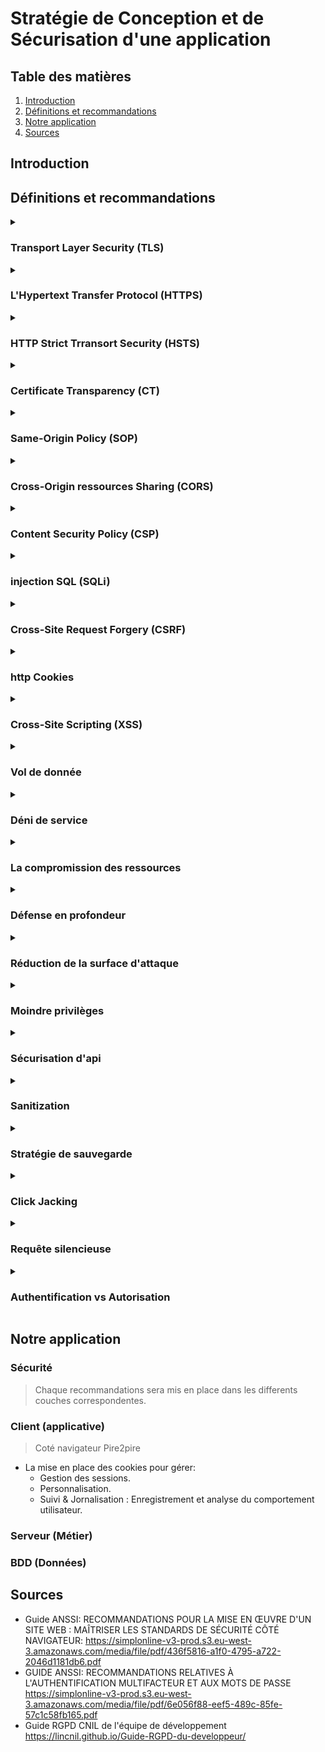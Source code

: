 # Stratégie de Conception et de Sécurisation d'une application

## Table des matières
 1. [Introduction](#introduction)
 2. [Définitions et recommandations](#définitions-et-recommandations)
 3. [Notre application](#notre-application)
 4. [Sources](#sources)
## Introduction
<!-- Notre introduction en anglais -->



## Définitions et recommandations

<!-- Liste des termes avec définition, recommandations, exemples, couche ntier -->

<!--  Voici un Model

<details>
  <summary>

  ### I'am the HEADER
  
  </summary>

  #### Définition
  - First line.
    - Sub-First line.
  - Second line
  
  #### Recommandations
  - R1 - title of recommandation
    - Content
  - R2
    - Content

</details>

 -->
<details>
  <summary>

  ### Transport Layer Security (TLS)

  </summary>

  #### Définition
  - Transport Layer Security anciennement appelé Secure Socket Layer (SSL) est un protocole cryptographique conçu pour fournir une communications sécurisé sur un réseau informatique.
  - TLS permet de garantir 3 propriété de sécurité, 
    - `Confidentialité` : Personne d'autre ne peut lire la communication parce que elle est chiffré.
    - `Authenticité` : L'identité des participants à la communication peut être vérifier.
    - `intégrité` : Les messages de la communication ne peuvent pas être modifiées en route par un adversaire.
  #### Recommandations
  - R1 - Recommandations de sécurité relatives à TLS: 
    - Il est nécessaire de mettre en œuvre les Recommandations de sécurité relatives à TLS
    pour tout site même si celui-ci ne traite pas d’informations sensibles.
</details>

<details>
  <summary>

  ### L'Hypertext Transfer Protocol (HTTPS) 
  
  </summary>

  #### Définition
  - C'est un protocole de communication client-serveur pout accéder à des ressources sur un serveur web.
  - La mise en place de HTTPS sur un site ou une application web est une garantie de sécurité qui
    repose sur TLS pour assurer la confidentialité, l'authenticité et l’intégrité des informations échangées, ainsi que
    l’authenticité du serveur contacté.
  - les requêtes HTTP contient : une méthode, un cible et la version du protocole, contient également un en-tête.

  
  #### Recommandations
  - R2 - Mettre en œuvre HSTS
    - Il est nécessaire de mettre en œuvre `HSTS` afin de limiter les risques d’attaque de
    type **Man-In-The-Middle** dus à des accès non sécurisés générés par les utilisateurs ou
    par un attaquant.
  - R3 - Surveiller les CT logs
    - Il est recommandé que l’hébergeur ou le responsable d’un site web mette en œuvre
    un processus de surveillance des Certificate Transparency logs afin de détecter et révoquer les certificats illégitimes qui correspondent à des domaines sous son contrôle.

</details>


<details>
  <summary>

  ### HTTP Strict Trransort Security (HSTS)
  
  </summary>

  #### Définition
  - indique au navigateur d’utiliser automatiquement HTTPS pour tous les accès au site web.
  - HSTS permet à un site Web d'informer le navigateur qu'il ne doit jamais charger le site à l'aide de HTTP et qu'il doit automatiquement convertir toutes les tentatives d'accès au site à l'aide de HTTP en requêtes HTTPS.
  - Demander au navigateur d’utiliser exclusivement HTTPS pour se connecter au site
    visité et à ses sous-domaines, pour une durée d’un an : 
    ``` Strict−Transport−Securit : max−age =31536000 ; includeSubDomains ; ```
  - PS: HTTPS securise seulement l'echange d'informations il agit uniquement pendant l'échange
  
  #### Recommandations
  - R2 - Mettre en œuvre HSTS
    - Il est nécessaire de mettre en œuvre `HSTS` afin de limiter les risques d’attaque de
    type **Man-In-The-Middle** dus à des accès non sécurisés générés par les utilisateurs ou
    par un attaquant.
  - *Attention*
    - Attention, la pérennité de l’accès en HTTPS est un prérequis indispensable à HSTS, qui rendra l’accès en clair impossible

</details>
 
 
<details>
  <summary>

  ### Certificate Transparency (CT)
  
  </summary>

  #### Définition
  - L'autorité de certification c'est un eco-systeme qui vise à faciliter la détection de certificats frauduleux ou invalides.
  
  #### Recommandations
  - R3 - Surveiller les CT logs
    - Il est recommandé que l’hébergeur ou le responsable d’un site web mette en œuvre
    un processus de surveillance des *Certificate Transparency* logs afin de détecter et révoquer les certificats illégitimes qui correspondent à des domaines sous son contrôle.


</details>

<details>
  <summary>

  ### Same-Origin Policy (SOP)
  
  </summary>

  #### Définition
  - c'est un protocole qui restrient dans la communications lorsque ils ont des origine differents.
  - *SOP* est l'une des protections les plus importantes du navigateur.
  - Elle sert à vérifier que les contenus chargés sur la page proviennent du même domaine que celle-ci.
  - Toutes les données doivent provenir de la même source, c'est-à-dire du même serveur. 
  
</details>

<details>
  <summary>

  ### Cross-Origin ressources Sharing (CORS)
  
  </summary>

  #### Définition
  - le Cross-Origin Resource Sharing il est en réalité strictement interdit : quiconque appelle un site Web ne doit pas charger d’autres données venant de serveurs externes ! Mais il peut y avoir des exceptions. Si les deux exploitants du site s’entendent sur une coopération, rien ne s’oppose à un accord. Le Cross-Origin Resource Sharing (CORS) régit cette coopération, il est donc important de n'utiliser CORS que dans certains cas particuliers, et de le configurer de manière aussi restrictive que possible.
  - Accepter de partager les ressources entre un ou plusieur origine.
```js
    // hôte A
    /OPTIONS
    Origin: 'http://example.com'
    Access-Control-Request-Method: DELETE
```
```js
    // hôte B
    Access-Control-Allow-Origin: 'http://example.com'
    Access-Control-Allow-Methods: PUT, POST, DELETE
```
![This operation performs a simple exchange between the client and the server, using CORS headers to handle the privileges:](images/simple-req.png)

  #### Recommandations
  - R39 - Mettre en œuvre un preflight lors des appels COR
    - Si les données transmises par un appel CORS présentent un caractère sensible, il est
    recommandé qu’un preflight soit prévu côté serveur et forcé côté client afin de limiter le risque de fuite d’informations. Un preflight peut être forcé par la présence, à vérifier, d’un en-tête non standard dans chaque requête CORS
  - R40 - Vérifier la valeur de l'Origin lors de la réception d'une requête CORS
    - L’en-tête Origin, dont la falsification est empêchée par le navigateur, doit être contrôlé par l’application avec une liste d’Origins autorisées pour réduire le risque CSRF via CORS.
  - R41 - Cloisonner les services web au moyen de noms de domaines distincts
    - Lors de la mise en place de plusieurs WebServices indépendants, il est recommandé de dédier un domaine à chacun d’entre eux.
  - R42 - Éviter l'usage de bibliothèques publiques effectuant des appels CORS
    - Une bibliothèque JavaScript dont le code est obscurci afin de bloquer son analyse,
    mais effectuant des appels CORS ne doit pas être incluse dans les ressources d’une application web.
  - R42- -Isoler l'utilisation de bibliothèques publiques effectuant des appels CORS.
    - A défaut de pouvoir contrôler le code JavaScript d’une bibliothèque effectuant un
    appel CORS, celle-ci doit être isolée du reste de l’application via un Web Worker ou, à défaut, une iframe.
  - R43 - Anonymiser le chargement des ressources en cross-origin
    - Dans le but de limiter l’exposition des authentifiants et pour préserver la confidentialité des utilisateurs, il est recommandé de positionner l’attribut crossorigin à anonymous pour les ressources dont la récupération ne nécessite pas d’authentificaion.
  - R44 - Préférer l'utilisation de l'API Fetch à XMLHttpRequest
    - Dans la mesure du possible, l’utilisation de l’API Fetch est recommandée par rapport à XMLHttpRequest


</details>


<details>
  <summary>

  ### Content Security Policy (CSP)
  
  </summary>

  #### Définition
  - permet de définir une stratégie de contrôle des accès aux ressources atteignables d’un site web donné par l’application de restrictions sous forme de liste d’autorisations (aussi appelée liste blanche).
  - Le principal avantage de définir une Content Security Policy (CSP) est de détecter et d’atténuer les attaques XSS.
  - Elle utilise des méta-éléments ou des en-têtes pour donner le feu vert ou bloquer le contenu chargé sur votre site web.
  - Pour activer CSP, vous devez configurer vos serveurs web afin d'ajouter un en-tête (header) HTTP Content-Security-Policy aux réponses. 
```js
  // Une autre possibilité consiste à utiliser l'élément HTML <meta> pour configurer la règle,
  <meta
    http-equiv="Content-Security-Policy"
    content="default-src 'self'; img-src https://*; child-src 'none';" />
``` 
 #### Recommandations
  - R5 - Dissocier clairement la composition des pages web
    - Il est recommandé de dissocier clairement les données (JSON), la structure (HTML),
      le style (CSS) et la logique (JavaScript) d’une page web afin de réduire le risque
      d’occurrence de vulnérabilités XSS.
  - R6 - Expliciter la nature d'une ressource avec l'en-tête Content-Type
    - L’application de la recommandation R5 permet aussi de spécifier de manière explicite
      la nature d’un contenu et donc le contexte dans lequel le navigateur peut l’utiliser.
      Spécifier un Content-Type approprié contribue à réduire le risque qu’une ressource
      soit interprétée de manière inattendue et exploitée par un attaquant.
  - R13 - Restreindre les contenus aux ressources fiables
    - Il est recommandé de mettre en œuvre CSP afin de présenter aux navigateurs une
    liste des sites reconnus comme présentant des ressources fiables et ainsi contribuer
    au principe de moindre privilège en réduisant le risque potentiel de vulnérabilité XSS.
  - R14 - Mettre en œuvre CSP par en-tête HTTP
    - Il est recommandé de privilégier la mise en œuvre de CSP par l’utilisation de l’en-tête
    HTTP Content-Security-Policy.
  - R14- - Mettre en œuvre CSP par balise meta dans les pages HTML
    - Si cela n’est pas possible via en-tête, ou dans des cas particuliers d’affermissement
    d’une stratégie, il est recommandé de mettre en œuvre CSP dans les pages HTML par l’utilisation de la balise HTML <meta>.
  - R15 - Interdire des contenus inline 
    - Les contraintes CSP ne doivent pas présenter les mots-clés suivants : data:, 'unsafe-eval' ou 'unsafe-inline'.
  - R16 - Définir la directive default-src
    - Lors de l’élaboration d’une CSP, il est recommandé de veiller à ce qu’elle contienne
    au moins la directive default-src, et que celle-ci ne soit pas simplement positionnée à « * ».


</details>

<details>
  <summary>

  ### injection SQL (SQLi)
  
  </summary>

  #### Définition
  - L'injection SQL tire parti des applications web qui ne parviennent pas à valider les entrées utilisateur. Les pirates peuvent transmettre des commandes SQL via l'application web de manière malveillante pour exécution par une base de données principale.
  - L'injection SQL peut obtenir un accès non autorisé à une base de données ou récupérer des informations directement à partir de la base de données. De nombreuses violations de données sont dues à l'injection SQL.
```sql
-- Les pirates utilisent une simple chaîne appelée chaîne magique, par exemple : 
-- Nom d'utilisateur : administrateur
-- Password: anything 'or'1'='1
-- Après avoir cliqué sur le bouton de connexion, la requête SQL fonctionnera comme suit :
"SELECT Count(*) FROM Users WHERE Username=' admin ' AND Password=' anything 'or'1'='1 ' ";
```

</details>
<details>
  <summary>

  ### Cross-Site Request Forgery (CSRF) 
  
  </summary>

  #### Définition
  - Est une classe d’attaques qui force un utilisateur à exécuter, à son insu, des actions privilégiées sur une application tierce sur laquelle il est authentifié. Ce type d’attaques a lieu lors de la navigation sur un site piégé qui émet des requêtes
  vers un site de confiance, mais vulnérable au CSRF (un mécanisme d’authentification faible qui repose uniquement sur les cookies pour gérer les sessions des utilisateurs).
  - pour se protéger des attaques cross-site request forgery : La méthode recommandée et la plus largement adoptée pour lutter contre les attaques cross-site request forgery consiste à utiliser un token anti-CSRF, ou token de synchronisation qui sera géneré aléatoirement en session par le serveur.

  
  #### Recommandations
  - R7 - Vérifier l'échappement des contenus inclus
    - Les données externes employées dans quelque partie que ce soit de la réponse envoyée au navigateur doivent avoir fait l’objet d’un « échappement » adapté au contexte d’interprétation.
  - R8 - Vérifier la conformité des données issues de sources externes
    - Il est recommandé de vérifier, chaque fois que c’est possible, que les données ont
      bien la forme attendue. Lorsque cela est possible, une approche par liste d’autorisations est recommandée : par exemple une donnée censée être numérique ne doit
      être composée que de chiffres.

</details>

<details>
  <summary>

  ### http Cookies
  
  </summary>

  #### Définition
  - Un cookie HTTP (cookie web, cookie de navigateur) est un petit ensemble de données qu'un serveur envoie au navigateur web de l'utilisateur. Le navigateur peut alors le stocker localement, puis le renvoyer à la prochaine requête vers le même serveur. Typiquement, cette méthode est utilisée par le serveur pour déterminer si deux requêtes proviennent du même navigateur.
  - Les cookies sont utilisés pour 3 raisons principales :
    - Gestion des sessions : Logins, panier d'achat, score d'un jeu, ou tout autre chose dont le serveur doit se souvenir.
    - Personnalisation : Préférences utilisateur, thèmes, et autres paramètres.
    - Suivi : Enregistrement et analyse du comportement utilisateur.
  - Les entêtes Set-Cookie et Cookie
```js
  // L'entête de réponse HTTP Set-Cookie envoie un cookie depuis le serveur vers le navigateur.
  // cookie simple est défini comme ceci:
  Set-Cookie: <nom-du-cookie>=<valeur-du-cookie>
```
  #### Recommandations
  - R26 - Ne pas stocker d'informations sensibles dans les cookies
    - Dans le cadre de la défense en profondeur et à l’exception des jetons de session, il
    est recommandé de ne pas stocker des informations sensibles dans les cookies. Leur
    utilisation n’est souhaitable que pour le stockage temporaire d’informations de faible volume, pour lesquelles la perte ou la divulgation sera sans conséquence.
  - R27 - Cloisonner les sessions au moyen de noms de domaine distincts
    - Afin d’éviter qu’un cookie ne soit envoyé par correspondance involontaire sur l’attribut Domain avec le domaine ou sous-domaine en question, il est recommandé de répartir les périmètres de responsabilité d’une application web sur des domaines différents.
  - R28 - Définir le path d'un cookie
    - Il est recommandé de restreindre la portée des cookies en suivant le principe de
moindre privilège. Le path de chaque cookie doit être ajusté au découpage hiérarchique du site web et à la sensibilité du cookie.
  - R29 - Maîtriser l'accès aux cookies en JavaScript
    - Dès lors qu’un cookie n’a d’usage que pour le serveur d’applications ou n’a pas la
nécessité d’être traité par un code exécuté sur le navigateur, l’attribut HttpOnly doit être utilisé afin de limiter le risque de vol par un code JavaScript.
  - R30 - Proscrire l'accès en JavaScript à un cookie de session
    - Pour un cookie de session, il est nécessaire de positionner l’attribut HttpOnly.
  - R31 - Limiter le transit des cookies aux flux sécurisés
    - Dès lors que des cookies sont nécessaires et que le site ou l’application n’est accessible qu’en HTTPS, le flag Secure doit être utilisé.
  - R32 -  Définir une stratégie stricte d'envoi des cookies en cross-site.
    - Dès qu’un cookie n’a pas de raison d’être émis lors de la navigation depuis un site
    web extérieur, définir l’attribut SameSite à Strict. Dans le cas contraire, utiliser la valeur Lax si le cookie n’autorise pas d’action privilégiée via la méthode HTTP GET.
  - R33 -  Définir une stratégie stricte d'envoi des cookies de session en cross-site
    - Pour un cookie de session, l’attribut SameSite doit être défini et ne doit pas être positionné à None.


</details>

<details>
  <summary>

  ### Cross-Site Scripting (XSS)
  
  </summary>

  #### Définition
  - Il s'agit d'une attaque de site Web courante qui est capable d'affecter le site Web ainsi que les utilisateurs du site Web. Les attaquants utilisent couramment JavaScript pour écrire du code malveillant dans XSS. Le code peut voler les détails des cookies de l'utilisateur , modifier les paramètres de l'utilisateur, afficher divers téléchargements de logiciels malveillants et bien d'autres.
  - Comment puis-je empêcher XSS en PHP ? Filtrez vos entrées avec une liste blanche de caractères autorisés et utilisez des indications de type ou un casting de type. Échappez vos sorties avec des **htmlentities** et  **ENT_QUOTES**  pour les contextes HTML, ou des échappements JavaScript Unicode pour les contextes JavaScript.
  #### Recommandations
  - R4 - Utiliser l'API DOM à bon escient
    - Toute intervention sur le contenu client doit être réalisée via l’API DOM. Il est recommandé de ne pas utiliser, ou à défaut de contrôler l’usage de méthodes et propriétés
    qui effectuent des substitutions ou modifications de contenu dans un contexte à
    même d’altérer le comportement de l’application web.
  - R5 - Dissocier clairement la composition des pages web
    - Il est recommandé de dissocier clairement les données (JSON), la structure (HTML),
le style (CSS) et la logique (JavaScript) d’une page web afin de réduire le risque
d’occurrence de vulnérabilités XSS.

 #### Recommandations
  - R9 - Proscrire l'usage de la fonction eval()
    - La fonction eval est dédiée à la transformation de chaîne de caractères en code
    JavaScript. L’usage de cette fonction doit être proscrit
  - R10 - Proscrire l'usage de constructions basées sur l'évaluation de code
    - Interdire l’usage des constructions JavaScript dont l’interprétation des paramètres
  peut aboutir sur de l’exécution de code arbitraire. Des exemples de telles constructions sont setInterval et setTimeout avec une chaîne de caractères en paramètre,
  le constructeur Function('code'), ou encore la méthode .constructor('code')
  du prototype d’une fonction.
  - R11 - Contrôler l'intégrité des contenus internes
    - Il est recommandé de mettre en œuvre SRI pour les ressources JavaScript et CSS internes.
  - R12 - Contrôler l'intégrité des contenus tiers
    - Dans le cas d’un site en HTTPS, il est recommandé de mettre en œuvre systématiquement le contrôle de l’intégrité des ressources via SRI afin de réduire le risque de vulnérabilité XSS, en particulier pour les contenus issus d’un CDN.

</details>

<details>
  <summary>

  ### Vol de donnée

  </summary>

#### Définition

- Attaque qui va provoquer la fuite des données tel que les identifiants, mots de passes, informations personnels et très sensibles.
- Nuit à la confidentialité des données fuités de l'auteur qui peuvent circuler librement sur le web.
- Le plus souvent utilisé pour des objectifs lucratifs, en vendant les données sur le Darkweb (Le web profond).
- Données achetés pour usurper les identités, voler de l'argent, ou les utiliser à d'autres fins malveillantes.

</details>

<details>
  <summary>

  ### Déni de service

  </summary>

#### Définition

- Attaque visant à rendre un service indisponible aux clients.
- Peut provoquer un ralentissement, voir même un arrêt complet du service.
- Nuit à la disponibilité du système et à l'image de l'entreprise ainsi qu'aux investissements financiers.

</details>

<details>
  <summary>
  
  ### La compromission des ressources
 
  </summary>

  #### Définition

  - Attaque qui vise à s'introduire dans un système, pour en modifier son contenu, introduire du code malveillant, remplacer des contenus et informations légitimes par le contenu choisi par l'attaquant (harcèlement, dénigrer, message politique).
  - nuit à l'intégrité du service et de leur propriétaire et peut également nuire aux utilisateurs.

 </details>

 <details>
  <summary>

  ### Défense en profondeur

 </summary>

  #### Définition

  - Consiste à mettre en oeuvre différentes mesures de protections de façon indépendantes pour chaque menace qui pourrais survenir
  - Il faut éviter de concentrer toutes les mesures de sécurité sur un seul point (un point d'entrée par exemple) et de laisser de coté les fonctions internes
  - Il faut privilégier des systèmes avec des unités distincts, de sorte que chacune de ces unités soient protégés et participent à la protection globale du système. 
  - Il existe différents types de défense en profondeur tel que:
    - Des logiciels anti virus
    - Des analyses de risque effectués fréquemment pour vérifier l'intégrité des données
    - des pare feu avec des règles de filtrage pour limiter les requêtes effectués

  #### Recommandations

- Cela concerne toutes les recommandations ensemble qui permette de créer une défense en profondeur de façon fiable sur chaque partie des composants

 </details>

 <details>
  <summary>
  
  ### Réduction de la surface d'attaque

 </summary>

  #### Définition

  - Consiste à ne pas exposer les services ou tout autre point d'entrée et surtout si ne sont pas indispensables.
  - Il faut limiter au maximum la présence de fonctions et composants du service qui ne seront pas strictement nécessaire pour le bon fonctionnement du système.
  - Limiter l'exposition, que ce soit logicielle ou réseau, du début à la fin (de la conception au déploiement)
  - Il existe plusieurs méthode pour cela tel que:
    - Le filtrage du port TCP qui est nécessaire pour l'administration de la base de donnée
    - La désactivation des systèmes qui ne seraient pas nécessaire dans la configuration par défaut
    - Exclure des composants ou des modules qui seront inutiles et qui risqueraient d'avoir des failles exploitable par des hackers. 

 </details>

 <details>
  <summary>
  
  ### Moindre privilèges

 </summary>

  #### Définition

  - Processus visant à ne donner strictement que des droits nécessaire aux utilisateurs et acteurs dans le système
  - Réduire le nombre de permission à un strict minimum nécessaire au bon fonctionnement de son rôle sans altérer ou bloquer ses fonctions principales.
  - Permettra de limiter le risque de compromission des composants et ainsi éviter le risque de destruction des données, de leur vol ou de leur altération.
  - Pour effectuer cela nous pouvons effectuer plusieurs taches tel que:
    - Limiter les permission de nos utilisateurs de l'application sur le système de fichier
    - Limiter les permissions de nos API afin d'empêcher n'importe quel service web ou navigateur à y accéder
    - Ne pas hésiter à utiliser RBAC afin de créer des rôles selon les besoins et selon le nombre de besoin d'accès aux diverses données et aux différentes permissions par rôles

  #### Recommandations
 </details>

<details>
  <summary>
  
  ### Sécurisation d'api

 </summary>

  #### Définition

  - Beaucoup d'entreprises utilisent des API pour connecter entre eux leurs différents services et ainsi communiquer des données plus ou moins sensibles.
  - Les fuites de données qui sont les plus importantes sont en général causés par des API avec des failles vulnérables et exploitables. (**Données médicales, données personnels, données financières**)
  - La stratégie de protection va dépendre du type de données que l'ont transfert.
  - Afin de sécuriser nos API il existe diverses manières de le faire tel que:
    - Utiliser un chiffrement à l'aide du protocole TLS
    - Utiliser des systèmes de signatures (à l'aide de clés de chiffrement) pour être sur que seul les utilisateurs autorisés puissent lire ces données.
    - Faire une analyse de risque et se renseigner sur les applications tierces que l'ont utilise et que l'ont ne maîtrise pas.
    - Identifier toutes les vulnérabilités de notre système et utiliser des solutions étudiés pour fixer ces failles comme par exemple maintenir à jour les différents composants et paquets utilisés, utiliser des outils d'analyse pour détecter des problèmes éventuels (**fuite de données, vulnérabilité d'un composant**)
    
  #### Recommandations

- R1 - Recommandations de sécurité relatives à TLS:
  - Il est nécessaire de mettre en œuvre les Recommandations de sécurité relatives à TLS pour tout site même si celui-ci ne traite pas d’informations sensibles.
- R2 - Mettre en œuvre HSTS
  - Il est nécessaire de mettre en œuvre HSTS afin de limiter les risques d’attaque de type Man-In-The-Middle dus à des accès non sécurisés générés par les utilisateurs ou par un attaquant.

 </details>

<details>
  <summary>

  ### Sanitization

 </summary>

  #### Définition

  - Méthode pour "désinfecter" des donnés reçus afin de s'assurer qu'il ne s'agit pas de données malveillantes et prévenir de toute tentative d'attaque (**injection SQL**)
  - Il est portant de les désinfecter **avant** de les manipuler dans nos script.
  - La plupart des point d'entrés de ce type d'attaque se trouve dans les formulaires, que ce soit des formulaires de contact, ou des formulaire d'inscription et de connexion
  - Les attaques sur ce genre de formulaires peuvent également être:
    - des tentatives d'inclusion de fichiers malveillants
    - des injections de code (javascript par exemple)
    - Le [clickjacking](#click-jacking) 

  #### Recommandations

 </details> 

 <details>
  <summary>
  
  ### Stratégie de sauvegarde

 </summary>

  #### Définition

  - Plan qui consiste à garantir que les données qui sont essentielles à l'entreprise soient sauvegardés et prêtes à être restaurées lors d'une perte de données. 
  - Il faut minimiser les temps d'arrêt de l'entreprise ou du service autant que possible.
  - La continuité commerciale repose sur cette stratégie de sauvegarde et sur la reprise d'activités après incident
  - Pour mettre en place cette stratégie, nous pouvoir utiliser la stratégie 3 2 1 qui implique:
    - Avoir au moins 3 copie des données dans des endroits différents
    - Avoir 2 copie sur des supports différents
    - Avoir 1 copie hors site.
  Pour mettre en place la stratégie 3 2 1 il faut suivre plusieurs étapes:
    - Déterminer l'importance et la disponibilités de chaque données (s'assurer des données cruciales pour l'entreprise et du délai d'attente pour lesquels on veux récupérer les données perdus en fonction du coût et des ressources qui auront étés utilisés au déploiement et a la maintenance de celui-ci)
    - Décider de la fréquence et de la régulation des sauvegardes (cela peut être différentes fréquences selon le type de données ou selon le type de sauvegarde), et bien utiliser des systèmes de sauvegarde versionnés afin de ne pas se retrouver avec une sauvegarde corrompu sans pouvoir revenir à une sauvegarde plus ancienne.
    - Réfléchir au système de déploiement qui sera mis en oeuvre et à la façon dont les sauvegardes seront effectués (manuelles ou automatique avec un outil)
    - Bien tester le processus de restauration à l'aide de simulations qui vont reproduire ce qui pourrais se passer en cas de perte des données et ainsi s'assurer que le système de sauvegarde ne mettrais pas en évidence des éventuels problèmes que l'ont aurais pu négliger ou ignorer auparavant 

  #### Recommandations
 </details>

 <details>
  <summary>

  ### Click Jacking

 </summary>

  #### Définition

  - Type d'attaque qui consiste en une fausse page web qui inciterai un utilisateur légitime à cliquer sur un lien ou un contenu qui pourrais paraître lui aussi légitime mais qui est en réalité une action qui est effectuée sans son consentement sur d'autres sites 
  - Utilisés beaucoup avec des iframes invisibles qui vont pointer vers des sites auquel il aurais potentiellement des droits ou une session ouverte.
  - Pour protéger de ce type d'attaque on peux utiliser plusieurs protection tel que:
    - Le [Content Security Policy (CSP)](#cont)

  #### Recommandations

- R17 - Utiliser CSP contre le clickjacking 
  - Il est recommandé de mettre en place une protection contre le détournement de clic en définissant l’attribut CSP frame-ancestors à une liste d’autorisations minimale.

 </details>

<details>
  <summary>
  
  ### Requête silencieuse

 </summary>
 
  #### Définition

  - Permet de demander au navigateur de réaliser des requêtes silencieuse sans devoir executer du code Javascript ou CSS (une balise html qui appellerai un href avec l'attribut ping)
  - Peut conduire un hacker à cacher a sa victime des connexion silencieuses qui peuvent mener à des fuites de données ou à du DDOS et l'exploitation de failles CSRF
    
  ```html
  <!-- dans la ligne 9 et 10, il y a un lien piégé qui va tenter une attaque CSRF et inciter l'utilisateur à cliquer et ainsi effectuer l'effacement d'un article dont l'id et 123 si jamais l'utilisateur à l'autorisation -->
    <body>
      <a href="/actualites" ping="http://banque.fr/virement?vers=bob">Liens vers les actualités</a> |
      <a href="/meteo" ping="/article/123/delete">Liens vers la météo</a>
  ```

  #### Recommandations
- R20 - Réduire l'impact des requêtes silencieuses via CSP
  - Il est recommandé de définir une CSP limitant les Origins atteignables par le navigateur dans le but de bloquer l’émission de requêtes silencieuses difficiles à maîtriser à cause de la nature de la spécification HTML.
  
</details>

 
<details>
  <summary>

  ### Authentification vs Autorisation

 </summary>

  #### Définition


  #### Recommandations
  
 </details>

## Notre application

<!-- Ce que l'ont va mettre en place et pour quel raison -->
### Sécurité 
> Chaque recommandations sera mis en place dans les differents couches correspondentes.
### Client (applicative)
> Coté navigateur Pire2pire
  - La mise en place des cookies pour gérer:
    - Gestion des sessions.
    - Personnalisation.
    - Suivi & Jornalisation : Enregistrement et analyse du comportement utilisateur.
### Serveur (Métier)
### BDD (Données)
## Sources

- Guide ANSSI: RECOMMANDATIONS POUR LA MISE EN ŒUVRE D'UN SITE WEB : MAÎTRISER LES STANDARDS DE SÉCURITÉ CÔTÉ NAVIGATEUR:
  https://simplonline-v3-prod.s3.eu-west-3.amazonaws.com/media/file/pdf/436f5816-a1f0-4795-a722-2046d1181db6.pdf
- GUIDE ANSSI: RECOMMANDATIONS RELATIVES À L'AUTHENTIFICATION MULTIFACTEUR ET AUX MOTS DE PASSE
  https://simplonline-v3-prod.s3.eu-west-3.amazonaws.com/media/file/pdf/6e056f88-eef5-489c-85fe-57c1c58fb165.pdf
- Guide RGPD CNIL de l'équipe de développement
  https://lincnil.github.io/Guide-RGPD-du-developpeur/

